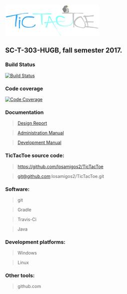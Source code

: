 <img src="docs/images/Logo.png" height="100" width="300">

## SC-T-303-HUGB, fall semester 2017.

### Build Status
[![Build Status](https://travis-ci.org/losamigos2/TicTacToe.svg?branch=master)](https://travis-ci.org/losamigos2/TicTacToe)

### Code coverage
[![Code Coverage](https://img.shields.io/codecov/c/github/losamigos2/TicTacToe/coverage.svg)](https://codecov.io/github/losamigos2/TicTacToe/coverage.svg?branch=master)

### Documentation
> [Design Report](https://github.com/losamigos2/TicTacToe/blob/master/docs/DesignReport.md)

> [Administration Manual](https://github.com/losamigos2/TicTacToe/blob/master/docs/AdminManual.md)

> [Development Manual](https://github.com/losamigos2/TicTacToe/blob/master/docs/DevelopManual.md)

### TicTacToe source code:
> https://github.com/losamigos2/TicTacToe

> git@github.com:losamigos2/TicTacToe.git

### Software:
> git

> Gradle

> Travis-Ci

> Java

### Development platforms:
> Windows

> Linux

### Other tools:
> github.com
